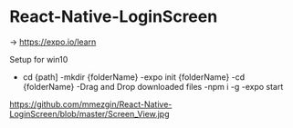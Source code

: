 # React-Native-LoginScreen
-> https://expo.io/learn

Setup for win10
- cd {path]
-mkdir {folderName}
-expo init {folderName}
-cd {folderName}
-Drag and Drop downloaded files
-npm i -g
-expo start

https://github.com/mmezgin/React-Native-LoginScreen/blob/master/Screen_View.jpg
